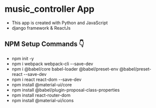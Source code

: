 # music_controller App
- This app is created with Python and JavaScript
- django framework & ReactJs

## NPM Setup Commands 👇
* npm init -y
* npm i webpack webpack-cli --save-dev
* npm i @babel/core babel-loader @babel/preset-env @babel/preset-react --save-dev
* npm i react react-dom --save-dev
* npm install @material-ui/core
* npm install @babel/plugin-proposal-class-properties
* npm install react-router-dom
* npm install @material-ui/icons
